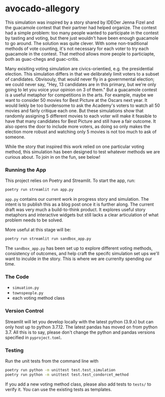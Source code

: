 # avocado-allegory

This simulation was inspired by a story shared by IDEOer Jenna Fizel and the guacamole contest that their partner had helped organize. The contest had a simple problem: too many people wanted to participate in the contest by tasting and voting, but there just wouldn't have been enough guacamole to go around. The solution was quite clever. With some non-traditional methods of vote counting, it's not necessary for each voter to try each guacamole in the contest. That method allows more people to particiapte, both as guac-chegs and guac-critis.

Many exisiting voting simulation are civics-orientied, e.g. the presidential election. This simulation differs in that we delibrately limit voters to a subset of candidates. Obvisouly, that would never fly in a governmental election; we could never say, "Hey, 13 candidates are in this primary, but we're only going to let you voice your opinion on 3 of them." But a guacamole contest is a useful metaphor for competitions in the arts. For example, maybe we want to consider 50 movies for Best Picture at the Oscars next year. It would liekly be too burdensome to ask the Academy's voters to watch all 50 movies and fairly critique each one. But these simulations show that randomly assigning 5 different movies to each voter will make it feasible to have that many candidates for Best Picture and still have a fair outcome. It also opens the door to include more voters, as doing so only makes the election more robust and watching only 5 movies is not too much to ask of someone.

While the story that inspired this work relied on one particular voting method, this simulation has been designed to test whatever methods we are curious about. To join in on the fun, see below!


### Running the App
This project relies on Poetry and Streamlit. To start the app, run:
```bash
poetry run streamlit run app.py
```

`app.py` contains our current work in progress story and simulation. The intent is to publish this as a blog post once it is further along. The current draft was very much a build-to-think product. It explores useful story metaphors and interactive widgets but still lacks a clear articulation of what problem needs to be solved.

More useful at this stage will be:
```bash
poetry run streamlit run sandbox_app.py
```

The `sandbox_app.py` has been set up to explore different voting methods, consistency of outcomes, and help craft the specifc simulation set ups we'll want to inculde in the story. This is where we are currenlty spending our time.


### The Code
- `simuation.py`
- `townspeople.py`
- each voting method class


### Version Control
Streamlit will let you develop locally with the latest python (3.9.x) but can only host up to python 3.7.12. The latest pandas has moved on from python 3.7. All this is to say, please don't change the python and pandas versions specified in `pyproject.toml`.


### Testing
Run the unit tests from the command line with 
```bash
poetry run python -m unittest test.test_simulation
poetry run python -m unittest test.test_condorcet_method
```

If you add a new voting method class, please also add tests to `tests/` to verify it. You can use the existing tests as templates.